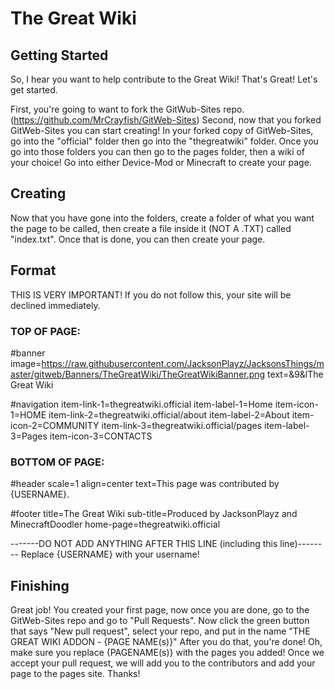 # The Great Wiki

## Getting Started
So, I hear you want to help contribute to the Great Wiki! That's Great! Let's get started.



First, you're going to want to fork the GitWub-Sites repo. (https://github.com/MrCrayfish/GitWeb-Sites)
Second, now that you forked GitWeb-Sites you can start creating! In your forked copy of GitWeb-Sites, go into the "official" folder then go into the "thegreatwiki" folder.
Once you go into those folders you can then go to the pages folder, then a wiki of your choice! Go into either Device-Mod or Minecraft to create your page.

## Creating
Now that you have gone into the folders, create a folder of what you want the page to be called, then create a file inside it (NOT A .TXT) called "index.txt". Once that is done, you can then create your page.

## Format
THIS IS VERY IMPORTANT! If you do not follow this, your site will be declined immediately.

### TOP OF PAGE:

#banner
image=https://raw.githubusercontent.com/JacksonPlayz/JacksonsThings/master/gitweb/Banners/TheGreatWiki/TheGreatWikiBanner.png
text=&9&lThe Great Wiki


#navigation
item-link-1=thegreatwiki.official
item-label-1=Home
item-icon-1=HOME
item-link-2=thegreatwiki.official/about
item-label-2=About
item-icon-2=COMMUNITY
item-link-3=thegreatwiki.official/pages
item-label-3=Pages
item-icon-3=CONTACTS

### BOTTOM OF PAGE:

#header
scale=1
align=center
text=This page was contributed by {USERNAME}.

#footer
title=The Great Wiki
sub-title=Produced by JacksonPlayz and MinecraftDoodler
home-page=thegreatwiki.official

-------DO NOT ADD ANYTHING AFTER THIS LINE (including this line)--------
Replace {USERNAME} with your username!

## Finishing
Great job! You created your first page, now once you are done, go to the GitWeb-Sites repo and go to "Pull Requests". Now click the green button that says "New pull request", select your repo, and put in the name "THE GREAT WIKI ADDON - {PAGE NAME(s)}"
After you do that, you're done! Oh, make sure you replace {PAGENAME(s)} with the pages you added! Once we accept your pull request, we will add you to the contributors and add your page to the pages site. Thanks!
